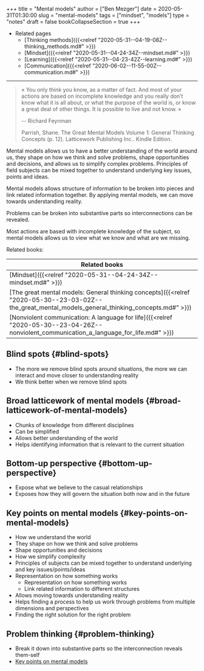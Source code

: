 +++
title = "Mental models"
author = ["Ben Mezger"]
date = 2020-05-31T01:30:00
slug = "mental-models"
tags = ["mindset", "models"]
type = "notes"
draft = false
bookCollapseSection = true
+++

-   Related pages
    -   [Thinking methods]({{<relref "2020-05-31--04-19-08Z--thinking_methods.md#" >}})
    -   [Mindset]({{<relref "2020-05-31--04-24-34Z--mindset.md#" >}})
    -   [Learning]({{<relref "2020-05-31--04-23-42Z--learning.md#" >}})
    -   [Communication]({{<relref "2020-06-02--11-55-00Z--communication.md#" >}})

---

> « You only think you know, as a matter of fact. And most of your actions are
> based on incomplete knowledge and you really don’t know what it is all about, or
> what the purpose of the world is, or know a great deal of other things. It is
> possible to live and not know. »
>
> -- Richard Feynman
>
> Parrish, Shane. The Great Mental Models Volume 1: General Thinking Concepts (p.
> 12). Latticework Publishing Inc.. Kindle Edition.

Mental models allows us to have a better understanding of the world around us,
they shape on how we think and solve problems, shape opportunities and
decisions, and allows us to simplify complex problems. Principles of field
subjects can be mixed together to understand underlying key issues, points and
ideas.

Mental models allows structure of information to be broken into pieces and link
related information together. By applying mental models, we can move towards
understanding reality.

Problems can be broken into substantive parts so interconnections can be
revealed.

Most actions are based with incomplete knowledge of the subject, so mental
models allows us to view what we know and what are we missing.

Related books:

| Related books                                                                                                                                      |
|----------------------------------------------------------------------------------------------------------------------------------------------------|
| [Mindset]({{<relref "2020-05-31--04-24-34Z--mindset.md#" >}})                                                                                      |
| [The great mental models: General thinking concepts]({{<relref "2020-05-30--23-03-02Z--the_great_mental_models_general_thinking_concepts.md#" >}}) |
| [Nonviolent communication: A language for life]({{<relref "2020-05-30--23-04-26Z--nonviolent_communication_a_language_for_life.md#" >}})           |


## Blind spots {#blind-spots}

-   The more we remove blind spots around situations, the more we can interact and
    move closer to understanding reality
-   We think better when we remove blind spots


## Broad latticework of mental models {#broad-latticework-of-mental-models}

-   Chunks of knowledge from different disciplines
-   Can be simplified
-   Allows better understanding of the world
-   Helps identifying information that is relevant to the current situation


## Bottom-up perspective {#bottom-up-perspective}

-   Expose what we believe to the casual relationships
-   Exposes how they will govern the situation both now and in the future


## Key points on mental models {#key-points-on-mental-models}

-   How we understand the world
-   They shape on how we think and solve problems
-   Shape opportunities and decisions
-   How we simplify complexity
-   Principles of subjects can be mixed together to understand underlying and key
    issues/points/ideas
-   Representation on how something works
    -   Representation on how something works
    -   Link related information to different structures
-   Allows moving towards understanding reality
-   Helps finding a process to help us work through problems from multiple
    dimensions and perspectives
-   Finding the right solution for the right problem


## Problem thinking {#problem-thinking}

-   Break it down into substantive parts so the interconnection reveals them-self
-   [Key points on mental models](#key-points-on-mental-models)
